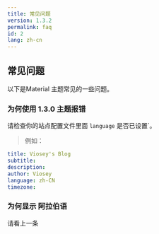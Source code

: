 ```yaml
---
title: 常见问题
version: 1.3.2
permalink: faq
id: 2
lang: zh-cn
---
```

## 常见问题

以下是Material 主题常见的一些问题。

### 为何使用 1.3.0 主题报错

请检查你的站点配置文件里面 `language` 是否已设置`。

> 例如：

```yaml
title: Viosey's Blog
subtitle:
description: 
author: Viosey
language: zh-CN
timezone: 
```

### 为何显示 阿拉伯语
请看上一条
